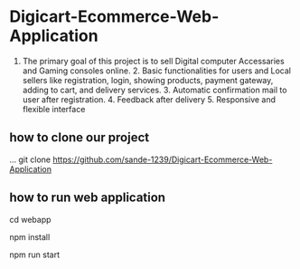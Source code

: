 # Digicart-Ecommerce-Web-Application
1. The primary goal of this project is to sell Digital computer Accessaries and Gaming consoles online. 2.  Basic functionalities for users and Local sellers like registration, login, showing products, payment gateway, adding to cart, and delivery services. 3. Automatic confirmation mail to user after registration. 4. Feedback after delivery 5. Responsive and flexible interface
## how to clone our project
...
git clone https://github.com/sande-1239/Digicart-Ecommerce-Web-Application

## how to run web application
cd webapp

npm install

npm run start
